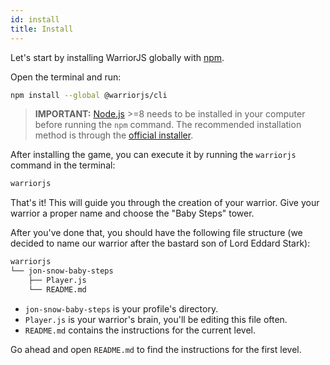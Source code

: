 ```yaml
---
id: install
title: Install
---
```


Let's start by installing WarriorJS globally with [npm](https://npmjs.com).

Open the terminal and run:

```sh
npm install --global @warriorjs/cli
```

> **IMPORTANT:** [Node.js](https://nodejs.org) >=8 needs to be installed in your
> computer before running the `npm` command. The recommended installation method
> is through the [official installer](https://nodejs.org/en/download).

After installing the game, you can execute it by running the `warriorjs` command
in the terminal:

```sh
warriorjs
```

That's it! This will guide you through the creation of your warrior. Give your
warrior a proper name and choose the "Baby Steps" tower.

After you've done that, you should have the following file structure (we decided
to name our warrior after the bastard son of Lord Eddard Stark):

```sh
warriorjs
└── jon-snow-baby-steps
    ├── Player.js
    └── README.md
```

- `jon-snow-baby-steps` is your profile's directory.
- `Player.js` is your warrior's brain, you'll be editing this file often.
- `README.md` contains the instructions for the current level.

Go ahead and open `README.md` to find the instructions for the first level.
